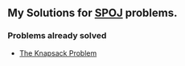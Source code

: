 ## My Solutions for [SPOJ](https://www.spoj.com) problems.

### Problems already solved

 - [The Knapsack Problem](https://www.spoj.com/problems/KNAPSACK/)

